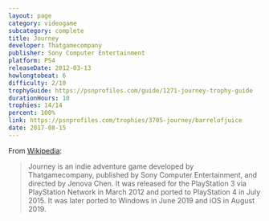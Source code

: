 ```yaml
---
layout: page
category: videogame
subcategory: complete
title: Journey
developer: Thatgamecompany
publisher: Sony Computer Entertainment
platform: PS4
releaseDate: 2012-03-13
howlongtobeat: 6
difficulty: 2/10
trophyGuide: https://psnprofiles.com/guide/1271-journey-trophy-guide
durationHours: 10
trophies: 14/14
percent: 100%
link: https://psnprofiles.com/trophies/3705-journey/barrelofjuice
date: 2017-08-15
---
```


From [Wikipedia](https://en.wikipedia.org/wiki/Journey_(2012_video_game)):

> Journey is an indie adventure game developed by Thatgamecompany, published by Sony Computer Entertainment, and directed by Jenova Chen. It was released for the PlayStation 3 via PlayStation Network in March 2012 and ported to PlayStation 4 in July 2015. It was later ported to Windows in June 2019 and iOS in August 2019.
